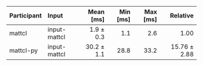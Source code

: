 | Participant | Input | Mean [ms] | Min [ms] | Max [ms] | Relative |
|:---|:---|---:|---:|---:|---:|
| mattcl | input-mattcl | 1.9 ± 0.3 | 1.1 | 2.6 | 1.00 |
| mattcl-py | input-mattcl | 30.2 ± 1.1 | 28.8 | 33.2 | 15.76 ± 2.88 |
